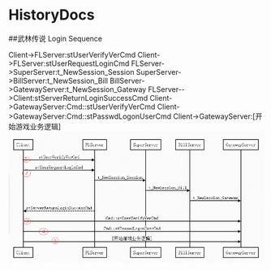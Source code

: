 # HistoryDocs

##武林传说
Login Sequence

Client->FLServer:stUserVerifyVerCmd
Client->FLServer:stUserRequestLoginCmd
FLServer->SuperServer:t_NewSession_Session
SuperServer->BillServer:t_NewSession_Bill
BillServer->GatewayServer:t_NewSession_Gateway
FLServer-->Client:stServerReturnLoginSuccessCmd
Client->GatewayServer:Cmd::stUserVerifyVerCmd
Client->GatewayServer:Cmd::stPasswdLogonUserCmd
Client->GatewayServer:[开始游戏业务逻辑]
![image](https://github.com/wangchong-fly123/HistoryDocs/raw/master/wulin_login.jpg)

